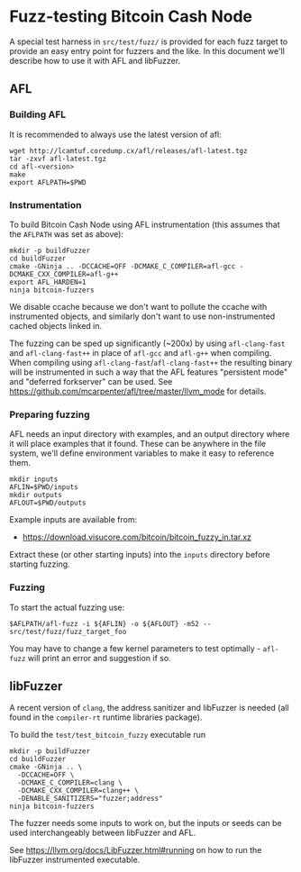Fuzz-testing Bitcoin Cash Node
==============================

A special test harness in `src/test/fuzz/` is provided for each fuzz target to
provide an easy entry point for fuzzers and the like. In this document we'll
describe how to use it with AFL and libFuzzer.

## AFL

### Building AFL

It is recommended to always use the latest version of afl:
```
wget http://lcamtuf.coredump.cx/afl/releases/afl-latest.tgz
tar -zxvf afl-latest.tgz
cd afl-<version>
make
export AFLPATH=$PWD
```

### Instrumentation

To build Bitcoin Cash Node using AFL instrumentation (this assumes that the
`AFLPATH` was set as above):
```
mkdir -p buildFuzzer
cd buildFuzzer
cmake -GNinja .. -DCCACHE=OFF -DCMAKE_C_COMPILER=afl-gcc -DCMAKE_CXX_COMPILER=afl-g++
export AFL_HARDEN=1
ninja bitcoin-fuzzers
```

We disable ccache because we don't want to pollute the ccache with instrumented
objects, and similarly don't want to use non-instrumented cached objects linked
in.

The fuzzing can be sped up significantly (~200x) by using `afl-clang-fast` and
`afl-clang-fast++` in place of `afl-gcc` and `afl-g++` when compiling. When
compiling using `afl-clang-fast`/`afl-clang-fast++` the resulting
binary will be instrumented in such a way that the AFL features "persistent
mode" and "deferred forkserver" can be used.
See https://github.com/mcarpenter/afl/tree/master/llvm_mode for details.

### Preparing fuzzing

AFL needs an input directory with examples, and an output directory where it
will place examples that it found. These can be anywhere in the file system,
we'll define environment variables to make it easy to reference them.

```
mkdir inputs
AFLIN=$PWD/inputs
mkdir outputs
AFLOUT=$PWD/outputs
```

Example inputs are available from:

- https://download.visucore.com/bitcoin/bitcoin_fuzzy_in.tar.xz

Extract these (or other starting inputs) into the `inputs` directory before starting fuzzing.

### Fuzzing

To start the actual fuzzing use:
```
$AFLPATH/afl-fuzz -i ${AFLIN} -o ${AFLOUT} -m52 -- src/test/fuzz/fuzz_target_foo
```

You may have to change a few kernel parameters to test optimally - `afl-fuzz`
will print an error and suggestion if so.

## libFuzzer

A recent version of `clang`, the address sanitizer and libFuzzer is needed (all
found in the `compiler-rt` runtime libraries package).

To build the `test/test_bitcoin_fuzzy` executable run

```
mkdir -p buildFuzzer
cd buildFuzzer
cmake -GNinja .. \
  -DCCACHE=OFF \
  -DCMAKE_C_COMPILER=clang \
  -DCMAKE_CXX_COMPILER=clang++ \
  -DENABLE_SANITIZERS="fuzzer;address"
ninja bitcoin-fuzzers
```

The fuzzer needs some inputs to work on, but the inputs or seeds can be used
interchangeably between libFuzzer and AFL.

See https://llvm.org/docs/LibFuzzer.html#running on how to run the libFuzzer
instrumented executable.
